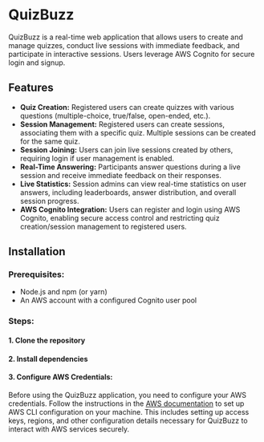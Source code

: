 # QuizBuzz

QuizBuzz is a real-time web application that allows users to create and manage quizzes, conduct live sessions with immediate feedback, and participate in interactive sessions. Users leverage AWS Cognito for secure login and signup.

## Features

- **Quiz Creation:** Registered users can create quizzes with various questions (multiple-choice, true/false, open-ended, etc.).
- **Session Management:** Registered users can create sessions, associating them with a specific quiz. Multiple sessions can be created for the same quiz.
- **Session Joining:** Users can join live sessions created by others, requiring login if user management is enabled.
- **Real-Time Answering:** Participants answer questions during a live session and receive immediate feedback on their responses.
- **Live Statistics:** Session admins can view real-time statistics on user answers, including leaderboards, answer distribution, and overall session progress.
- **AWS Cognito Integration:** Users can register and login using AWS Cognito, enabling secure access control and restricting quiz creation/session management to registered users.

## Installation

### Prerequisites:

- Node.js and npm (or yarn)
- An AWS account with a configured Cognito user pool

### Steps:

#### 1. Clone the repository

#### 2. Install dependencies

#### 3. Configure AWS Credentials:

Before using the QuizBuzz application, you need to configure your AWS credentials. Follow the instructions in the [AWS documentation](https://docs.aws.amazon.com/cli/latest/userguide/cli-chap-configure.html) to set up AWS CLI configuration on your machine. This includes setting up access keys, regions, and other configuration details necessary for QuizBuzz to interact with AWS services securely.

